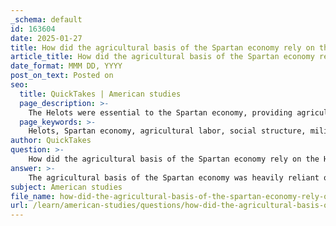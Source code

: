 ```yaml
---
_schema: default
id: 163604
date: 2025-01-27
title: How did the agricultural basis of the Spartan economy rely on the Helots?
article_title: How did the agricultural basis of the Spartan economy rely on the Helots?
date_format: MMM DD, YYYY
post_on_text: Posted on
seo:
  title: QuickTakes | American studies
  page_description: >-
    The Helots were essential to the Spartan economy, providing agricultural labor that allowed Spartiates to focus on military training while creating a stratified society filled with social tensions.
  page_keywords: >-
    Helots, Spartan economy, agricultural labor, social structure, military training, economic stability, tensions, serfs, Messenian conquest, Spartan citizens
author: QuickTakes
question: >-
    How did the agricultural basis of the Spartan economy rely on the Helots?
answer: >-
    The agricultural basis of the Spartan economy was heavily reliant on the Helots, who were a subjugated population primarily consisting of the conquered Messenians. The Helots worked as serfs bound to the land, providing essential agricultural labor that was crucial for sustaining the Spartan society.\n\n1. **Labor Force**: The Helots were responsible for the majority of agricultural production in Sparta. This included the cultivation of crops and the management of livestock, which were vital for feeding the Spartan citizens (Spartiates) and supporting the military. By handling the agricultural tasks, the Helots allowed the Spartiates to dedicate their time and energy to military training and governance, which were the primary focuses of Spartan life.\n\n2. **Social Structure and Tensions**: The reliance on Helots created a significant social stratification within Spartan society. The Spartiates, as full citizens, enjoyed privileges and were trained as warriors, while the Helots remained in a state of servitude. This dynamic led to constant tensions, as the Helots were often subjected to harsh treatment and had little to no rights. The threat of Helot uprisings was a persistent concern for the Spartan state, influencing their governance and military strategies.\n\n3. **Economic Stability**: The agricultural output managed by the Helots was essential for the economic stability of Sparta. It provided the necessary resources to support a large standing army, which was a cornerstone of Spartan identity and power. The Helots' labor ensured that the Spartiates could maintain their military readiness without the burden of agricultural work.\n\nIn summary, the Helots were integral to the Spartan economy, enabling the Spartiates to focus on their military obligations while simultaneously creating a social structure fraught with tension and potential conflict. This reliance on a subjugated population was a defining characteristic of Spartan society and had lasting implications for its governance and culture.
subject: American studies
file_name: how-did-the-agricultural-basis-of-the-spartan-economy-rely-on-the-helots.md
url: /learn/american-studies/questions/how-did-the-agricultural-basis-of-the-spartan-economy-rely-on-the-helots
---
```


&nbsp;